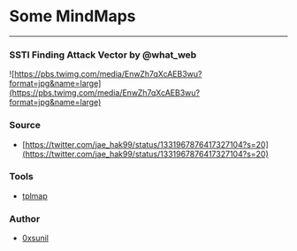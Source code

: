 # Some MindMaps
---
### SSTI Finding Attack Vector by @what_web
![https://pbs.twimg.com/media/EnwZh7qXcAEB3wu?format=jpg&name=large](https://pbs.twimg.com/media/EnwZh7qXcAEB3wu?format=jpg&name=large)

### Source
* [https://twitter.com/jae_hak99/status/1331967876417327104?s=20](https://twitter.com/jae_hak99/status/1331967876417327104?s=20)

### Tools
+ [tplmap](https://github.com/epinna/tplmap)
### Author
* [0xsunil](https://twitter.com/0xsunil)
